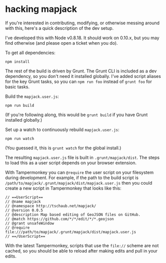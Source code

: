 # hacking mapjack

If you're interested in contributing, modifying, or otherwise messing around with this, here's a quick description of the dev setup.

I've developed this with Node v0.8.18.  It should work on 0.10.x, but you may find otherwise (and please open a ticket when you do).

To get all dependencies:

    npm install

The rest of the build is driven by Grunt.  The Grunt CLI is included as a dev dependency, so you don't need it installed globally.  I've added script aliases for the key Grunt tasks, so you can `npm run foo` instead of `grunt foo` for basic tasks.

Build the `mapjack.user.js`:

    npm run build

(If you're following along, this would be `grunt build` if you have Grunt installed globally.)

Set up a watch to continuously rebuild `mapjack.user.js`:

    npm run watch

(You guessed it, this is `grunt watch` for the global install.)

The resulting `mapjack.user.js` file is built in `.grunt/mapjack/dist`.  The steps to load this as a user script depends on your browser extension.

With Tampermonkey you can `@require` the user script on your filesystem during development.  For example, if the path to the build script is `/path/to/mapjack/.grunt/mapjack/dist/mapjack.user.js` then you could create a new script in Tampermonkey that looks like this:

    // ==UserScript==
    // @name mapjack
    // @namespace http://tschaub.net/mapjack/
    // @version 0.0.5
    // @description Map based editing of GeoJSON files on GitHub.
    // @match https://github.com/*/*/edit/*/*.geojson
    // @grant unsafeWindow
    // @require file:///path/to/mapjack/.grunt/mapjack/dist/mapjack.user.js
    // ==/UserScript==

With the latest Tampermonkey, scripts that use the `file://` scheme are not cached, so you should be able to reload after making edits and pull in your edits.
